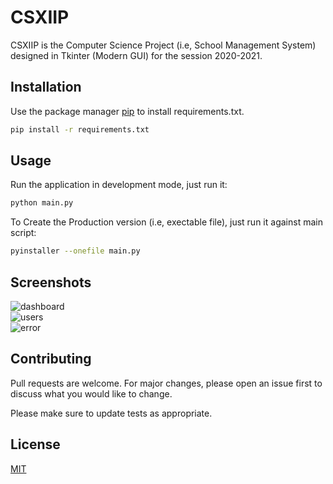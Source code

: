 # CSXIIP

CSXIIP is the Computer Science Project (i.e, School Management System) designed in Tkinter (Modern GUI) for the session 2020-2021.

## Installation

Use the package manager [pip](https://pip.pypa.io/en/stable/) to install requirements.txt.

```bash
pip install -r requirements.txt
```

## Usage

Run the application in development mode, just run it:

```bash
python main.py
```

To Create the Production version (i.e, exectable file), just run it against main script:

```bash
pyinstaller --onefile main.py
```

## Screenshots

![dashboard](https://user-images.githubusercontent.com/68649083/113431949-28c46a00-93fa-11eb-9e65-a7b186474850.png)\
![users](https://user-images.githubusercontent.com/68649083/113431946-27933d00-93fa-11eb-89f1-833a0aa1aca1.png)\
![error](https://user-images.githubusercontent.com/68649083/113431943-25c97980-93fa-11eb-84e0-98824a248a42.png)

## Contributing
Pull requests are welcome. For major changes, please open an issue first to discuss what you would like to change.

Please make sure to update tests as appropriate.

## License
[MIT](https://choosealicense.com/licenses/mit/)
